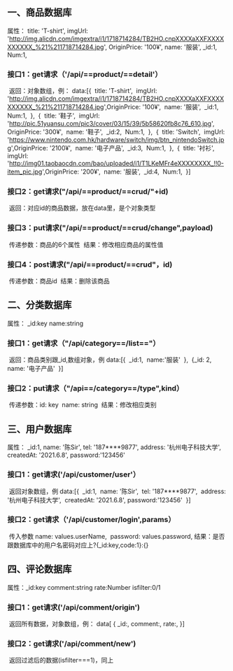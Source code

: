 ## 一、商品数据库

属性：	title: 'T-shirt',
      	imgUrl: 'http://img.alicdn.com/imgextra/i1/1718714284/TB2HO.cnpXXXXaXXFXXXXXXXXXX_%21%211718714284.jpg',
      	OriginPrice: '100¥',
      	name: '服装',
      	_id:1,
      	Num:1,

### 接口1：get请求（'/api/==product/==detail'）

​            返回：对象数组，例：
data:[{
​      title: 'T-shirt',
​      imgUrl: 'http://img.alicdn.com/imgextra/i1/1718714284/TB2HO.cnpXXXXaXXFXXXXXXXXXX_%21%211718714284.jpg',
​      OriginPrice: '100¥',
​      name: '服装',
​      _id:1,
​      Num:1,
​    },
​      {
​        title: '鞋子',
​        imgUrl: 'http://pic.51yuansu.com/pic3/cover/03/15/39/5b58620fb8c76_610.jpg',
​        OriginPrice: '300¥',
​        name: '鞋子',
​        _id:2,
​        Num:1,
​      },
​      {
​        title: 'Switch',
​        imgUrl: 'https://www.nintendo.com.hk/hardware/switch/img/btn_nintendoSwitch.jpg',
​        OriginPrice: '2100¥',
​        name: '电子产品',
​        _id:3,
​        Num:1,
​      },
​      {
​        title: '衬衫',
​        imgUrl: 'http://img01.taobaocdn.com/bao/uploaded/i1/T1LKeMFr4eXXXXXXXX_!!0-item_pic.jpg',
​        OriginPrice: '200¥',
​        name: '服装',
​        _id:4,
​        Num:1,
​      }]

### 接口2：get请求("/api/==product/==crud/"+id)

​            返回：对应id的商品数据，放在data里，是个对象类型

### 接口3：put请求("/api/==product/==crud/change",payload)

​            传递参数：商品的6个属性
​            结果：修改相应商品的属性值

### 接口4：post请求("/api/==product/==crud"，id)

​            传递参数：商品id
​            结果：删除该商品

## 二、分类数据库

属性：	_id:key
	name:string

### 接口1：get请求（"/api/category==/list=="）

​            返回：商品类别跟_id,数组对象，例
data:[{
​      _id:1,
​      name:'服装'
​    },
​      {
​        _id: 2,
​        name: '电子产品'
​      }]

### 接口2：put请求（"/api==/category==/type",kind）

​            传递参数：id: key
​                            name: string
​             结果：修改相应类别

## 三、用户数据库

属性：	_id:1,
      	name: '陈Sir',
      	tel: '187****9877',
      	address: '杭州电子科技大学',
      	createdAt: '2021.6.8',
	password:'123456'

### 接口1：get请求('/api/customer/user'）

​            返回对象数组，例
data:[{
​      _id:1,
​      name: '陈Sir',
​      tel: '187****9877',
​      address: '杭州电子科技大学',
​      createdAt: '2021.6.8',
​      password:'123456'
​    }]

### 接口2：get请求（'/api/customer/login',params）

​            传入参数	name: values.userName,
​          		password: values.password,
​            结果：是否跟数据库中的用户名密码对应上?{_id:key,code:1}:{}

## 四、评论数据库

属性：_id:key
         comment:string
         rate:Number
         isfilter:0/1

### 接口1：get请求('/api/comment/origin')

​            返回所有数据，对象数组，例：
data[
{
_id:,
comment:,
rate:,
}]

### 接口2：get请求('/api/comment/new')

​            返回过滤后的数据(isfilter===1)，同上